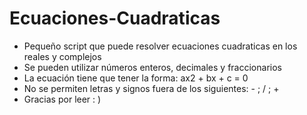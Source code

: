 # Ecuaciones-Cuadraticas
- Pequeño script que puede resolver ecuaciones cuadraticas en los reales y complejos
- Se pueden utilizar números enteros, decimales y fraccionarios
- La ecuación tiene que tener la forma:  ax2 + bx + c = 0 
- No se permiten letras y signos fuera de los siguientes: - ; / ; + 
- Gracias por leer : )
